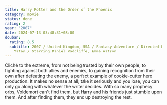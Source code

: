 ```yaml
---
title: Harry Potter and the Order of the Phoenix
category: movie
status: done
rating: 2
year: "2007"
date: 2024-07-13 03:48:31+08:00
douban:
  rating: 8.5
  subtitle: 2007 / United Kingdom, USA / Fantasy Adventure / Directed by David
    Yates / Starring Daniel Radcliffe, Emma Watson
---
```


Cliché to the extreme, from not being trusted by their own people, to fighting against both allies and enemies, to gaining recognition from their own after defeating the enemy, a perfect example of cookie-cutter hero production. It makes no sense at all; take it seriously and you lose, you can only go along with whatever the writer decides. With so many prophecy orbs, Voldemort can't find them, but Harry and his friends just stumble upon them. And after finding them, they end up destroying the rest.

